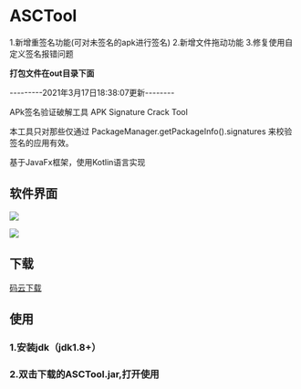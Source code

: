 # ASCTool

1.新增重签名功能(可对未签名的apk进行签名) 
2.新增文件拖动功能
3.修复使用自定义签名报错问题

**打包文件在out目录下面**

---------2021年3月17日18:38:07更新--------


APk签名验证破解工具 APK Signature Crack Tool

本工具只对那些仅通过 PackageManager.getPackageInfo().signatures 来校验签名的应用有效。

基于JavaFx框架，使用Kotlin语言实现

## 软件界面

![](https://images.gitee.com/uploads/images/2019/0922/131337_2e0b8f07_5050769.png)

![](https://images.gitee.com/uploads/images/2019/0922/131337_755422d7_5050769.png)

## 下载

[码云下载](https://gitee.com/stars-one/ASCTool/raw/master/out/artifacts/ASCTool_jar/ASCTool.jar)

## 使用
### 1.安装jdk（jdk1.8+）
### 2.双击下载的ASCTool.jar,打开使用
